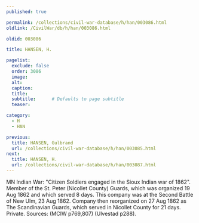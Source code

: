 ```yaml
---
published: true

permalink: /collections/civil-war-database/h/han/003086.html
oldlink: /CivilWar/db/h/han/003086.html

oldid: 003086

title: HANSEN, H.

pagelist:
  exclude: false
  order: 3086
  image: 
  alt:
  caption:
  title:
  subtitle:      # Defaults to page subtitle
  teaser:

category: 
  - H 
  - HAN

previous:
  title: HANSEN, Gulbrand
  url: /collections/civil-war-database/h/han/003085.html  
next:
  title: HANSEN, H.
  url: /collections/civil-war-database/h/han/003087.html   
---
```

MN Indian War: &quot;Citizen Soldiers engaged in the Sioux Indian war of 1862&quot;. Member of the St. Peter (Nicollet County) Guards, which was organized 19 Aug 1862 and which served 8 days. This company was at the Second Battle of New Ulm, 23 Aug 1862. Company then reorganized on 27 Aug 1862 as The Scandinavian Guards, which served in Nicollet County for 21 days. Private. Sources: (MCIW p769,807) (Ulvestad p288).